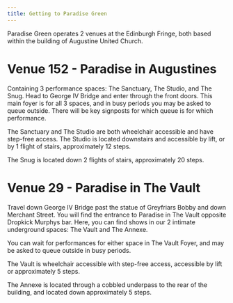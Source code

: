```yaml
---
title: Getting to Paradise Green
---
```


Paradise Green operates 2 venues at the Edinburgh Fringe, both based within the building of Augustine United Church.

# Venue 152 - Paradise in Augustines 

Containing 3 performance spaces: The Sanctuary, The Studio, and The Snug.
Head to George IV Bridge and enter through the front doors. This main foyer is for all 3 spaces, and in busy periods you may be asked to queue outside. There will be key signposts for which queue is for which performance.

The Sanctuary and The Studio are both wheelchair accessible and have step-free access.
The Studio is located downstairs and accessible by lift, or by 1 flight of stairs, approximately 12 steps.

The Snug is located down 2 flights of stairs, approximately 20 steps.

# Venue 29 - Paradise in The Vault 

Travel down George IV Bridge past the statue of Greyfriars Bobby and down Merchant Street. You will find the entrance to Paradise in The Vault opposite Dropkick Murphys bar. Here, you can find shows in our 2 intimate underground spaces: The Vault and The Annexe.

You can wait for performances for either space in The Vault Foyer, and may be asked to queue outside in busy periods.

The Vault is wheelchair accessible with step-free access, accessible by lift or approximately 5 steps.

The Annexe is located through a cobbled underpass to the rear of the building, and located down approximately 5 steps.